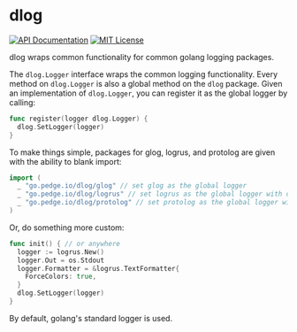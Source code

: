 # dlog

[![API Documentation](http://img.shields.io/badge/api-Godoc-blue.svg?style=flat-square)](https://godoc.org/go.pedge.io/dlog)
[![MIT License](http://img.shields.io/badge/license-MIT-blue.svg?style=flat-square)](https://github.com/peter-edge/go-dlog/blob/master/LICENSE)

dlog wraps common functionality for common golang logging packages.

The `dlog.Logger` interface wraps the common logging functionality. Every method on `dlog.Logger`
is also a global method on the `dlog` package. Given an implementation of `dlog.Logger`, you can
register it as the global logger by calling:

```go
func register(logger dlog.Logger) {
  dlog.SetLogger(logger)
}
```

To make things simple, packages for glog, logrus, and protolog are given with the ability to blank import:

```go
import (
  _ "go.pedge.io/dlog/glog" // set glog as the global logger
  _ "go.pedge.io/dlog/logrus" // set logrus as the global logger with default settings
  _ "go.pedge.io/dlog/protolog" // set protolog as the global logger with default settings
)
```

Or, do something more custom:

```go
func init() { // or anywhere
  logger := logrus.New()
  logger.Out = os.Stdout
  logger.Formatter = &logrus.TextFormatter{
    ForceColors: true,
  }
  dlog.SetLogger(logger)
}
```

By default, golang's standard logger is used.
